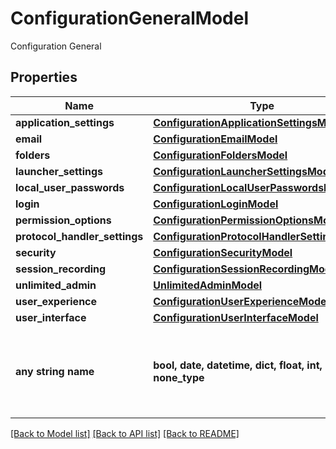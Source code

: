 # ConfigurationGeneralModel

Configuration General

## Properties
Name | Type | Description | Notes
------------ | ------------- | ------------- | -------------
**application_settings** | [**ConfigurationApplicationSettingsModel**](ConfigurationApplicationSettingsModel.md) |  | [optional] 
**email** | [**ConfigurationEmailModel**](ConfigurationEmailModel.md) |  | [optional] 
**folders** | [**ConfigurationFoldersModel**](ConfigurationFoldersModel.md) |  | [optional] 
**launcher_settings** | [**ConfigurationLauncherSettingsModel**](ConfigurationLauncherSettingsModel.md) |  | [optional] 
**local_user_passwords** | [**ConfigurationLocalUserPasswordsModel**](ConfigurationLocalUserPasswordsModel.md) |  | [optional] 
**login** | [**ConfigurationLoginModel**](ConfigurationLoginModel.md) |  | [optional] 
**permission_options** | [**ConfigurationPermissionOptionsModel**](ConfigurationPermissionOptionsModel.md) |  | [optional] 
**protocol_handler_settings** | [**ConfigurationProtocolHandlerSettingsModel**](ConfigurationProtocolHandlerSettingsModel.md) |  | [optional] 
**security** | [**ConfigurationSecurityModel**](ConfigurationSecurityModel.md) |  | [optional] 
**session_recording** | [**ConfigurationSessionRecordingModel**](ConfigurationSessionRecordingModel.md) |  | [optional] 
**unlimited_admin** | [**UnlimitedAdminModel**](UnlimitedAdminModel.md) |  | [optional] 
**user_experience** | [**ConfigurationUserExperienceModel**](ConfigurationUserExperienceModel.md) |  | [optional] 
**user_interface** | [**ConfigurationUserInterfaceModel**](ConfigurationUserInterfaceModel.md) |  | [optional] 
**any string name** | **bool, date, datetime, dict, float, int, list, str, none_type** | any string name can be used but the value must be the correct type | [optional]

[[Back to Model list]](../README.md#documentation-for-models) [[Back to API list]](../README.md#documentation-for-api-endpoints) [[Back to README]](../README.md)



